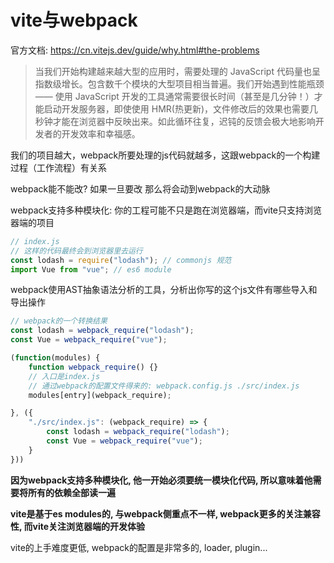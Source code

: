 # vite与webpack

官方文档: https://cn.vitejs.dev/guide/why.html#the-problems

> 当我们开始构建越来越大型的应用时，需要处理的 JavaScript 代码量也呈指数级增长。包含数千个模块的大型项目相当普遍。我们开始遇到性能瓶颈 —— 使用 JavaScript 开发的工具通常需要很长时间（甚至是几分钟！）才能启动开发服务器，即使使用 HMR(热更新)，文件修改后的效果也需要几秒钟才能在浏览器中反映出来。如此循环往复，迟钝的反馈会极大地影响开发者的开发效率和幸福感。

我们的项目越大，webpack所要处理的js代码就越多，这跟webpack的一个构建过程（工作流程）有关系

webpack能不能改? 如果一旦要改 那么将会动到webpack的大动脉

webpack支持多种模块化: 你的工程可能不只是跑在浏览器端，而vite只支持浏览器端的项目

```js
// index.js
// 这样的代码最终会到浏览器里去运行
const lodash = require("lodash"); // commonjs 规范
import Vue from "vue"; // es6 module
```

webpack使用AST抽象语法分析的工具，分析出你写的这个js文件有哪些导入和导出操作

```js
// webpack的一个转换结果
const lodash = webpack_require("lodash");
const Vue = webpack_require("vue");
```

```js
(function(modules) {
    function webpack_require() {}
    // 入口是index.js
    // 通过webpack的配置文件得来的: webpack.config.js ./src/index.js
    modules[entry](webpack_require);

}, ({
    "./src/index.js": (webpack_require) => {
        const lodash = webpack_require("lodash");
        const Vue = webpack_require("vue");
    }
}))
```

**因为webpack支持多种模块化, 他一开始必须要统一模块化代码, 所以意味着他需要将所有的依赖全部读一遍**

**vite是基于es modules的, 与webpack侧重点不一样, webpack更多的关注兼容性, 而vite关注浏览器端的开发体验**

vite的上手难度更低, webpack的配置是非常多的, loader, plugin...

